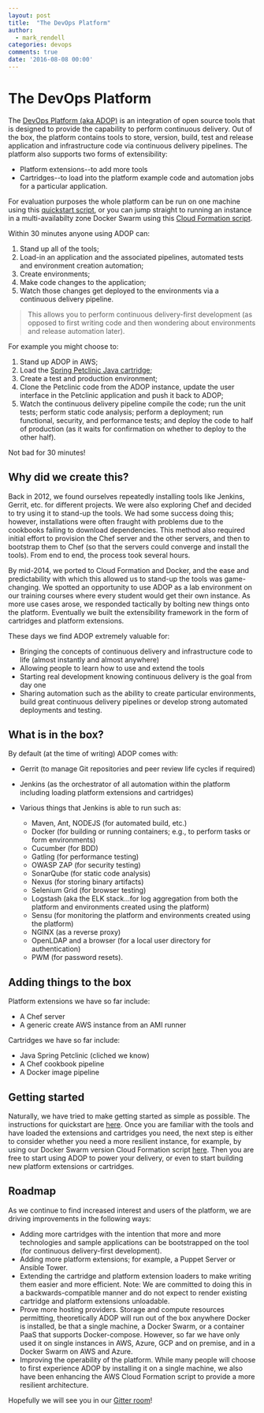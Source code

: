 ```yaml
---
layout: post
title:  "The DevOps Platform"
author: 
  - mark_rendell
categories: devops
comments: true
date: '2016-08-08 00:00'
---
```

# The DevOps Platform

The [DevOps Platform (aka ADOP)](http://accenture.github.io/adop-docker-compose/) is an integration of open source tools that is designed to provide the capability to perform continuous delivery. Out of the box, the platform contains tools to store, version, build, test and release application and infrastructure code via continuous delivery pipelines. The platform also supports two forms of extensibility:
- Platform extensions--to add more tools
- Cartridges--to load into the platform example code and automation jobs for a particular application.

For evaluation purposes the whole platform can be run on one machine using this [quickstart script](http://accenture.github.io/adop-docker-compose/docs/quickstart/), or you can jump straight to running an instance in a multi-availabilty zone Docker Swarm using this [Cloud Formation script](https://github.com/Accenture/adop-docker-compose/tree/master/provision/aws/swarm).

Within 30 minutes anyone using ADOP can:

1. Stand up all of the tools;
2. Load-in an application and the associated pipelines, automated tests and environment creation automation;
3. Create environments;
4. Make code changes to the application;
5. Watch those changes get deployed to the environments via a continuous delivery pipeline.

>This allows you to perform continuous delivery-first development (as opposed to first writing code and then wondering about environments and release automation later).

For example you might choose to:

1. Stand up ADOP in AWS;
2. Load the [Spring Petclinic Java cartridge](https://github.com/accenture/adop-cartridge-java);
3. Create a test and production environment;
4. Clone the Petclinic code from the ADOP instance, update the user interface in the Petclinic application and push it back to ADOP;
5. Watch the continuous delivery pipeline compile the code; run the unit tests; perform static code analysis; perform a deployment; run functional, security, and performance tests; and deploy the code to half of production (as it waits for confirmation on whether to deploy to the other half).

Not bad for 30 minutes!

## Why did we create this?
Back in 2012, we found ourselves repeatedly installing tools like Jenkins, Gerrit, etc. for different projects.  We were also exploring Chef and decided to try using it to stand-up the tools. We had some success doing this; however, installations were often fraught with problems due to the cookbooks failing to download dependencies. This method also required initial effort to provision the Chef server and the other servers, and then to bootstrap them to Chef (so that the servers could converge and install the tools). From end to end, the process took several hours.

By mid-2014, we ported to Cloud Formation and Docker, and the ease and predictability with which this allowed us to stand-up the tools was game-changing. We spotted an opportunity to use ADOP as a lab environment on our training courses where every student would get their own instance. As more use cases arose, we responded tactically by bolting new things onto the platform. Eventually we built the extensibility framework in the form of cartridges and platform extensions.

These days we find ADOP extremely valuable for:
- Bringing the concepts of continuous delivery and infrastructure code to life (almost instantly and almost anywhere)
- Allowing people to learn how to use and extend the tools
- Starting real development knowing continuous delivery is the goal from day one
- Sharing automation such as the ability to create particular environments, build great continuous delivery pipelines or develop strong automated deployments and testing.

## What is in the box?

By default (at the time of writing) ADOP comes with:

- Gerrit (to manage Git repositories and peer review life cycles if required)
- Jenkins (as the orchestrator of all automation within the platform including loading platform extensions and cartridges)
-  Various things that Jenkins is able to run such as:

    *  Maven, Ant, NODEJS (for automated build, etc.)
    *  Docker (for building or running containers; e.g., to perform tasks or form environments)
    *  Cucumber (for BDD)
    *  Gatling (for performance testing)
    *  OWASP ZAP (for security testing)
    *  SonarQube (for static code analysis)
    *  Nexus (for storing binary artifacts)
    *  Selenium Grid (for browser testing)
    *  Logstash (aka the ELK stack...for log aggregation from both the platform and environments created using the platform)
    *  Sensu (for monitoring the platform and environments created using the platform)
    *  NGINX (as a reverse proxy)
    *  OpenLDAP and a browser (for a local user directory for authentication)
    *  PWM (for password resets).

## Adding things to the box
Platform extensions we have so far include:

* A Chef server
* A generic create AWS instance from an AMI runner

Cartridges we have so far include:

* Java Spring Petclinic (cliched we know)
* A Chef cookbook pipeline
* A Docker image pipeline

## Getting started
Naturally, we have tried to make getting started as simple as possible.  The instructions for quickstart are [here](http://accenture.github.io/adop-docker-compose/docs/quickstart/).  Once you are familiar with the tools and have loaded the extensions and cartridges you need, the next step is either to consider whether you need a more resilient instance, for example, by using our Docker Swarm version Cloud Formation script [here](https://github.com/Accenture/adop-docker-compose/tree/master/provision/aws/swarm).  Then you are free to start using ADOP to power your delivery, or even to start building new platform extensions or cartridges.

## Roadmap
As we continue to find increased interest and users of the platform, we are driving improvements in the following ways:

* Adding more cartridges with the intention that more and more technologies and sample applications can be bootstrapped on the tool (for continuous delivery-first development).
* Adding more platform extensions; for example, a Puppet Server or Ansible Tower.
* Extending the cartridge and platform extension loaders to make writing them easier and more efficient.  Note: We are committed to doing this in a backwards-compatible manner and do not expect to render existing cartridge and platform extensions unloadable.
* Prove more hosting providers. Storage and compute resources permitting, theoretically ADOP will run out of the box anywhere Docker is installed, be that a single machine, a Docker Swarm, or a container PaaS that supports Docker-compose.  However, so far we have only used it on single instances in AWS, Azure, GCP and on premise, and in a Docker Swarm on AWS and Azure.
*  Improving the operability of the platform.  While many people will choose to first experience ADOP by installing it on a single machine, we also have been enhancing the AWS Cloud Formation script to provide a more resilient architecture.

Hopefully we will see you in our [Gitter room](https://gitter.im/Accenture/ADOP)!

